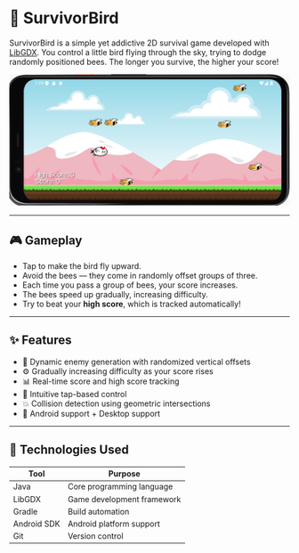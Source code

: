 # 🐤 SurvivorBird

SurvivorBird is a simple yet addictive 2D survival game developed with [LibGDX](https://libgdx.com/). You control a little bird flying through the sky, trying to dodge randomly positioned bees. The longer you survive, the higher your score!

![Gameplay Screenshot](docs/SurvivorBird.png)

---

## 🎮 Gameplay

- Tap to make the bird fly upward.
- Avoid the bees — they come in randomly offset groups of three.
- Each time you pass a group of bees, your score increases.
- The bees speed up gradually, increasing difficulty.
- Try to beat your **high score**, which is tracked automatically!

---

## ✨ Features

- 🐝 Dynamic enemy generation with randomized vertical offsets
- ⚙️ Gradually increasing difficulty as your score rises
- 📊 Real-time score and high score tracking
- 🎯 Intuitive tap-based control
- 💥 Collision detection using geometric intersections
- 📱 Android support + Desktop support

---

## 🧪 Technologies Used

| Tool       | Purpose                        |
|------------|--------------------------------|
| Java       | Core programming language      |
| LibGDX     | Game development framework     |
| Gradle     | Build automation               |
| Android SDK | Android platform support      |
| Git        | Version control                |

